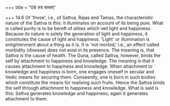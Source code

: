 +++
title = "06 तत्र सत्त्वम्"

+++
14.6 Of 'these', i.e., of Sattva, Rajas and Tamas, the characteristic nature of the Sattva is this: it illuminates on account of its being pure. What is called purity is to be bereft of alities which veil light and happiness. Because its nature is solely the generation of light and happiness, it constitutes the cause of light and happiness. 'Light' or illumination is enlightenment about a thing as it is. It is 'not morbid,' i.e., an effect called morbidity (disease) does not exist in its presence. The meaning is, that Sattva is the cause of health. The Guna, called Sattva, however, binds the self by attachment to happiness and knowledge. The meaning is that it causes attachment to happiness and knowledge. When attachment to knowledge and happiness is born, one engages oneself in secular and Vedic means for securing them.
Conseently, one is born in such bodies which constitute the means for realising such fruits. Hence the Sattva binds the self through attachment to happiness and knowledge. What is said is this: Sattva generates knowledge and happiness; again it generates attachment to them.
